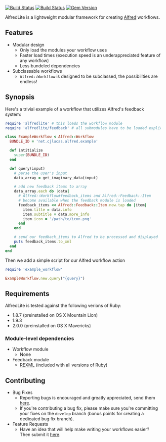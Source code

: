 [![Build Status](https://travis-ci.org/cjlucas/ruby-alfredlite.png?branch=master)](https://travis-ci.org/cjlucas/ruby-alfredlite)
[![Build Status](https://travis-ci.org/cjlucas/ruby-alfredlite.png?branch=develop)](https://travis-ci.org/cjlucas/ruby-alfredlite)
[![Gem Version](https://badge.fury.io/rb/alfredlite.png)](http://badge.fury.io/rb/alfredlite)

AlfredLite is a lightweight modular framework for creating 
[Alfred](http://www.alfredapp.com/) workflows.

## Features ##
 - Modular design
   - Only load the modules your workflow uses
   - Faster load times (execution speed is an underappreciated feature of any workflow)
   - Less bundeled dependencies
 - Subclassable workflows
   - `Alfred::Workflow` is designed to be subclassed, the possibilities are endless!

## Synopsis ##
Here's a trivial example of a workflow that utilizes Alfred's feedback system:
```ruby
require 'alfredlite' # this loads the workflow module
require 'alfredlite/feedback' # all submodules have to be loaded explicitly

class ExampleWorkflow < Alfred::Workflow
  BUNDLE_ID = 'net.cjlucas.alfred.example'

  def intitialize
    super(BUNDLE_ID)
  end

  def query(input)
    # parse the user's input
    data_array = get_imaginary_data(input)

    # add new feedback items to array
    data_array.each do |data|
      # Alfred::Workflow#feedback_items and Alfred::Feedback::Item
      # become available when the feedback module is loaded
      feedback_items << Alfred::Feedback::Item.new.tap do |item|
        item.title = data.info
        item.subtitle = data.more_info
        item.icon = '/path/to/icon.png'
      end
    end

    # send our feedback_items to Alfred to be processed and displayed
    puts feedback_items.to_xml
  end
end
```

Then we add a simple script for our Alfred workflow action
```ruby
require 'example_workflow'

ExampleWorkflow.new.query("{query}")
```


## Requirements ##
AlfredLite is tested against the following verions of Ruby:
  - 1.8.7 (preinstalled on OS X Mountain Lion)
  - 1.9.3
  - 2.0.0 (preinstalled on OS X Mavericks)

### Module-level dependencies ###
- Workflow module
  - None
- Feedback module
  - [REXML](http://www.germane-software.com/software/rexml/) (included with all versions of Ruby)

## Contributing ##
- Bug Fixes
  - Reporting bugs is encouraged and greatly appreciated, send them [here](https://github.com/cjlucas/ruby-alfredlite/issues).
  - If you're contributing a bug fix, please make sure you're committing your fixes on the `develop` branch 
    (bonus points for creating a dedicated bug fix branch).
- Feature Requests
  - Have an idea that will help make writing your workflows easier? Then submit it [here](https://github.com/cjlucas/ruby-alfredlite/issues).
